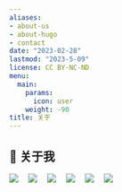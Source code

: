 ```yaml
---
aliases:
- about-us
- about-hugo
- contact
date: "2023-02-28"
lastmod: "2023-5-09"
license: CC BY-NC-ND
menu:
  main:
    params:
      icon: user
    weight: -90
title: 关于
---
```


## 🤺 关于我
  <!-- profile logo 个人资料徽标 -->
  <a href="https://github.com/Asa12138/"><img src="https://img.shields.io/badge/GitHub-181717?logo=github&logoColor=fff&style=flat" /></a>&emsp;
  <a href="https://asa12138.github.io/"><img src="https://img.shields.io/badge/Website-个人网页-78C2AD" /></a>&emsp;
  <a href="https://asa12138.github.io/wp.html"><img src="https://img.shields.io/badge/WeChat-微信-07c160" /></a>&emsp;
  <a href="https://space.bilibili.com/142776729/"><img src="https://img.shields.io/badge/Bilibili-B站-ff69b4" /></a>&emsp;
  <a href="https://blog.csdn.net/Asa12138/"><img src="https://img.shields.io/badge/CSDN-论坛-c32136" /></a>&emsp;
  <a href="https://www.jianshu.com/u/d62b7298b117"><img src="https://img.shields.io/badge/Jianshu-简书-ee705b" /></a>&emsp;
